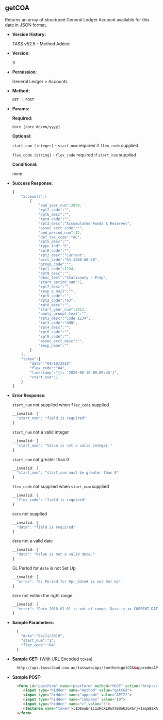 **getCOA**
----
  Returns an array of structured General Ledger Account available for this date in JSON format.
  
* **Version History:**

  TASS v52.5 - Method Added

* **Version:**

  3

* **Permission:**

  General Ledger > Accounts

* **Method:**

  `GET | POST`
  
*  **Params:**

   **Required:**

   `date [date dd/mm/yyyy]`
   
   **Optional:**

   `start_num [integer]` - `start_num` required if `flex_code` supplied

   `flex_code [string]` - `flex_code` required if `start_num` supplied

   **Conditional:**
  
   none

* **Success Response:**

    ```javascript
    {
        "accounts":[
            {
                "end_year_num":2099,
                "rpt7_code":"",
                "rpt6_desc":"",
                "rpt4_code":"",
                "rpt3_desc":"Accumulated Funds & Reserves",
                "assoc_acct_code":"",
                "end_period_num":12,
                "def_tax_code":"AC",
                "rpt5_desc":"",
                "type_ind":"E",
                "rpt8_code":"",
                "rpt2_desc":"Current",
                "acct_code":"04-1300-60-30",
                "group_code":"",
                "rpt1_code":1234,
                "rpt9_desc":"",
                "desc_text":"Stationery - Prep",
                "start_period_num":1,
                "rpt7_desc":"",
                "resp_e_mail":"",
                "rpt5_code":"",
                "rpt2_code":"03",
                "rpt8_desc":"",
                "start_year_num":2012,
                "analy_prompt_text":"",
                "rpt1_desc":"Code 1234",
                "rpt3_code":"NNN",
                "rpt4_desc":"",
                "rpt6_code":"",
                "rpt9_code":"",
                "assoc_acct_desc":"",
                "resp_name":""
            }
        ],
        "token":{
            "date":"04/10/2019",
            "flex_code":"04",
            "timestamp":"{ts '2020-06-10 09:09:43'}",
            "start_num":1
        }
    }
    ```

* **Error Response:**

    `start_num` not supplied when `flex_code` supplied
    ```javascript
    __invalid: {
      "start_num": "field is required"
    }
    ```

    `start_num` not a valid integer
    ```javascript
    __invalid: {
      "start_num": "Value is not a valid integer."
    }
    ```

    `start_num` not greater than 0
    ```javascript
    __invalid: {
      "start_num": "start_num must be greater than 0"
    }
    ```

    `flex_code` not supplied when `start_num` supplied
    ```javascript
    __invalid: {
      "flex_code": "field is required"
    }
    ```

    `date` not supplied
    ```javascript
    __invalid: {
      "date": "field is required"
    }
    ```
    
    `date` not a valid date
    ```javascript
    __invalid: {
      "date": "Value is not a valid date."
    }
    ```

    GL Period for `date` is not Set Up
    ```javascript
    __invalid: {
      "error": "GL Period for #pr_date# is not Set Up"
    }
    ```

    `date` not within the right range
    ```javascript
    __invalid: {
      "error": "Date 2018-01-01 is out of range. Date is <> CURRENT_DATE +/- 365 days"
    }
    ```
    
* **Sample Parameters:**

  ```javascript
    { 
      "date":"04/11/2019",
      "start_num":"1",
      "flex_code":"04"
    }
  ```

* **Sample GET:** (With URL Encoded `token`)

  ```HTML
    http://api.tasscloud.com.au/tassweb/api/?method=getCOA&appcode=API22&company=10&v=3&token=l1D8owEn111IHcXLRwXTB0oU2GX6rj%2BISqa9zXA8We1Gqx9%2Fzb%2BcbVFartivsDN%2FxGgAIIjtABAYfzYPqTCpLf3gb0nW3h%2FTrPFLMhAdNcVvHD0Gz4FkRj5jRAD1aAGQ
  ```
  
* **Sample POST:**

  ```HTML
    <form id="postForm" name="postForm" method="POST" action="http://api.tasscloud.com.au/tassweb/api/">
       <input type="hidden" name="method" value="getCOA">
       <input type="hidden" name="appcode" value="API22">
       <input type="hidden" name="company" value="10">
       <input type="hidden" name="v" value="3">
       <textarea name="token">l1D8owEn111IHcXLRwXTB0oU2GX6rj+ISqa9zXA8We1Gqx9/zb+cbVFartivsDN/xGgAIIjtABAYfzYPqTCpLf3gb0nW3h/TrPFLMhAdNcVvHD0Gz4FkRj5jRAD1aAGQ</textarea>
    </form>
  ```
